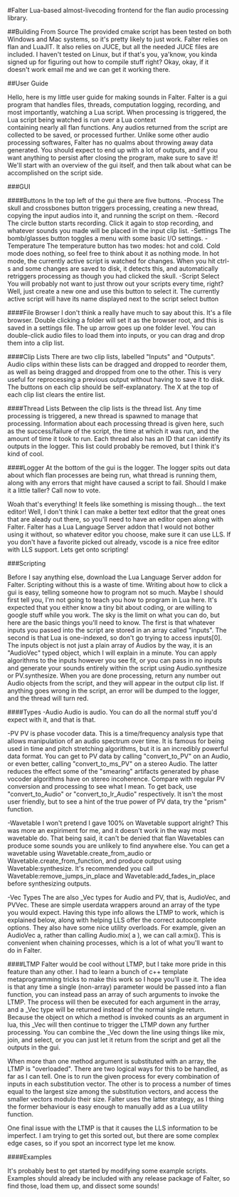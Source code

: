 #Falter
Lua-based almost-livecoding frontend for the flan audio processing library.

##Building From Source
The provided cmake script has been tested on both Windows and Mac systems, so it's pretty likely to just work. Falter relies on
flan and LuaJIT. It also relies on JUCE, but all the needed JUCE files are included. I haven't tested on Linux, but if that's 
you, ya'know, you kinda signed up for figuring out how to compile stuff right? Okay, okay, if it doesn't work email me and we
can get it working there.


##User Guide

Hello, here is my little user guide for making sounds in Falter. Falter is a gui program that handles files, threads, computation logging,
recording, and most importantly, watching a Lua script. When processing is triggered, the Lua script being watched is run over a Lua context  
containing nearly all flan functions. Any audios returned from the script are collected to be saved, or processed further. Unlike some other
audio processing softwares, Falter has no qualms about throwing away data generated. You should expect to end up with a lot of outputs, and
if you want anything to persist after closing the program, make sure to save it! We'll start with an overview of the gui itself, and then 
talk about what can be accomplished on the script side.

###GUI

####Buttons
In the top left of the gui there are five buttons.
-Process
    The skull and crossbones button triggers processing, creating a new thread, copying the input audios into it, and running the script on them.
-Record
    The circle button starts recording. Click it again to stop recording, and whatever sounds you made will be placed in the input clip list.
-Settings
    The bomb/glasses button toggles a menu with some basic I/O settings.
-Temperature
    The temperature button has two modes: hot and cold. Cold mode does nothing, so feel free to think about it as nothing mode. In hot mode,
    the currently active script is watched for changes. When you hit ctrl-s and some changes are saved to disk, it detects this, and automatically
    retriggers processing as though you had clicked the skull.
-Script Select
    You will probably not want to just throw out your scripts every time, right? Well, just create a new one and use this button to select it.
    The currently active script will have its name displayed next to the script select button

####File Browser
I don't think a really have much to say about this. It's a file browser. Double clicking a folder will set it as the browser root, and this is
saved in a settings file. The up arrow goes up one folder level. You can double-click audio files to load them into inputs, or you can drag and drop
them into a clip list.

####Clip Lists
There are two clip lists, labelled "Inputs" and "Outputs". Audio clips within these lists can be dragged and dropped to reorder them, as well as being
dragged and dropped from one to the other. This is very useful for reprocessing a previous output without having to save it to disk. The buttons on each
clip should be self-explanatory. The X at the top of each clip list clears the entire list.

####Thread Lists
Between the clip lists is the thread list. Any time processing is triggered, a new thread is spawned to manage that processing. Information about each
processing thread is given here, such as the success/failure of the script, the time at which it was run, and the amount of time it took to run. Each
thread also has an ID that can identify its outputs in the logger. This list could probably be removed, but I think it's kind of cool.

####Logger
At the bottom of the gui is the logger. The logger spits out data about which flan processes are being run, what thread is running them, along with
any errors that might have caused a script to fail. Should I make it a little taller? Call now to vote.

Woah that's everything! It feels like something is missing though... the text editor! Well, I don't think I can make a better text editor that
the great ones that are aleady out there, so you'll need to have an editor open along with Falter. Falter has a Lua Language Server addon that
I would not bother using it without, so whatever editor you choose, make sure it can use LLS. If you don't have a favorite picked out already,
vscode is a nice free editor with LLS support. Lets get onto scripting!



###Scripting

Before I say anything else, download the Lua Language Server addon for Falter. Scripting without this is a waste of time.
Writing about how to click a gui is easy, telling someone how to program not so much. Maybe I should first tell you, I'm not going to teach you
how to program in Lua here. It's expected that you either know a tiny bit about coding, or are willing to google stuff while you work. The sky
is the limit on what you can do, but here are the basic things you'll need to know. The first is that whatever inputs you passed into the script 
are stored in an array called "inputs". The second is that Lua is one-indexed, so don't go trying to access inputs[0]. The inputs object is not
just a plain array of Audios by the way, it is an "AudioVec" typed object, which I will explain in a minute. You can apply algorithms to the inputs
however you see fit, or you can pass in no inputs and generate your sounds entirely within the script using Audio.synthesize or PV.synthesize.
When you are done processing, return any number out Audio objects from the script, and they will appear in the output clip list. If anything goes
wrong in the script, an error will be dumped to the logger, and the thread will turn red.

####Types
-Audio
    Audio is audio. You can do all the normal stuff you'd expect with it, and that is that.

-PV
    PV is phase vocoder data. This is a time/frequency analysis type that allows manipulation of an audio spectrum over time. It is famous for
    being used in time and pitch stretching algorithms, but it is an incredibly powerful data format. You can get to PV data by calling
    "convert_to_PV" on an Audio, or even better, calling "convert_to_ms_PV" on a stereo Audio. The latter reduces the effect some of the "smearing"
    artifacts generated by phase vocoder algorithms have on stereo incoherence. Compare with regular PV conversion and processing to see
    what I mean. To get back, use "convert_to_Audio" or "convert_to_lr_Audio" respectively. It isn't the most user friendly, but to see
    a hint of the true power of PV data, try the "prism" function.

-Wavetable
    I won't pretend I gave 100% on Wavetable support alright? This was more an expiriment for me, and it doesn't work in the way most wavetable do.
    That being said, it can't be denied that flan Wavetables can produce some sounds you are unlikely to find anywhere else. You can get a wavetable
    using Wavetable.create_from_audio or Wavetable.create_from_function, and produce output using Wavetable:synthesize. It's recommended you call
    Wavetable:remove_jumps_in_place and Wavetable:add_fades_in_place before synthesizing outputs.

-Vec Types
    The are also _Vec types for Audio and PV, that is, AudioVec, and PVVec. These are simple userdata wrappers around an array of the type you 
    would expect. Having this type info allows the LTMP to work, which is explained below, along with helping LLS offer the correct autocomplete
    options. They also have some nice utility overloads. For example, given an AudioVec a, rather than calling Audio.mix( a ), we can call
    a:mix(). This is convenient when chaining processes, which is a lot of what you'll want to do in Falter.

####LTMP
Falter would be cool without LTMP, but I take more pride in this feature than any other. I had to learn a bunch of c++ template metaprogramming
tricks to make this work so I hope you'll use it. The idea is that any time a single (non-array) parameter would be passed into a flan function,
you can instead pass an array of such arguments to invoke the LTMP. The process will then be executed for each argument in the array, and a _Vec
type will be returned instead of the normal single return. Because the object on which a method is invoked counts as an argument in lua, this _Vec
will then continue to trigger the LTMP down any further processing. You can combine the _Vec down the line using things like mix, join, and select,
or you can just let it return from the script and get all the outputs in the gui.

When more than one method argument is substituted with an array, the LTMP is "overloaded". There are two logical ways for this to be handled, as
far as I can tell. One is to run the given process for every combination of inputs in each substitution vector. The other is to process a number
of times equal to the largest size among the substitution vectors, and access the smaller vectors modulo their size. Falter uses the latter strategy,
as I thing the former behaviour is easy enough to manually add as a Lua utility function.

One final issue with the LTMP is that it causes the LLS information to be imperfect. I am trying to get this sorted out, but there are some 
complex edge cases, so if you spot an incorrect type let me know.

####Examples

It's probably best to get started by modifying some example scripts. Examples should already be included with any release package of Falter,
so find those, load them up, and dissect some sounds!
